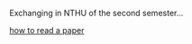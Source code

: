 Exchanging in NTHU of the second semester...

[how to read a paper](http://ccr.sigcomm.org/online/files/p83-keshavA.pdf)

